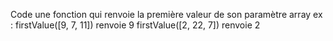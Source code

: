 Code une fonction qui renvoie la première valeur de son paramètre array
ex :
firstValue([9, 7, 11]) renvoie 9
firstValue([2, 22, 7]) renvoie 2
